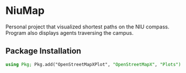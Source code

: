 # NiuMap

Personal project that visualized shortest paths on the NIU compass. Program also displays agents traversing the campus. 

## Package Installation
```julia
using Pkg; Pkg.add("OpenStreetMapXPlot", "OpenStreetMapX", "Plots")
```

